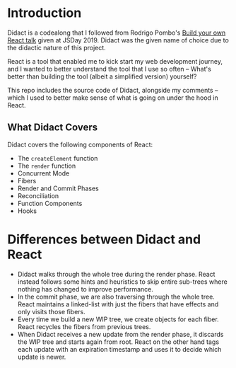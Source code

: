 # Introduction
Didact is a codealong that I followed from Rodrigo Pombo's [Build your own React talk](https://www.youtube.com/watch?v=8Kc2REHdwnQ&ab_channel=GrUSP) given at JSDay 2019. Didact was the given name of choice due to the didactic nature of this project.

React is a tool that enabled me to kick start my web development journey, and I wanted to better understand the tool that I use so often – What's better than building the tool (albeit a simplified version) yourself?

This repo includes the source code of Didact, alongside my comments – which I used to better make sense of what is going on under the hood in React.

## What Didact Covers
Didact covers the following components of React:
- The `createElement` function
- The `render` function
- Concurrent Mode
- Fibers
- Render and Commit Phases
- Reconciliation
- Function Components
- Hooks

# Differences between Didact and React
- Didact walks through the whole tree during the render phase. React instead follows some hints and heuristics to skip entire sub-trees where nothing has changed to improve performance.
- In the commit phase, we are also traversing through the whole tree. React maintains a linked-list with just the fibers that have effects and only visits those fibers.
- Every time we build a new WIP tree, we create objects for each fiber. React recycles the fibers from previous trees.
- When Didact receives a new update from the render phase, it discards the WIP tree and starts again from root. React on the other hand tags each update with an expiration timestamp and uses it to decide which update is newer.